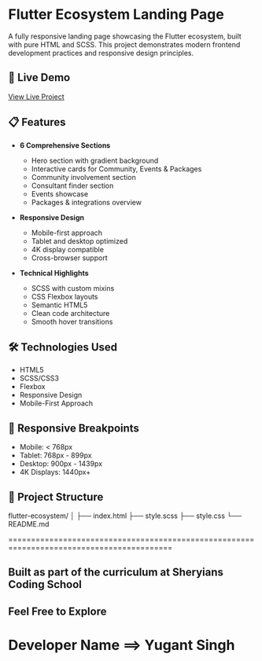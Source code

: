 # Flutter Ecosystem Landing Page

A fully responsive landing page showcasing the Flutter ecosystem, built with pure HTML and SCSS. This project demonstrates modern frontend development practices and responsive design principles.

## 🚀 Live Demo

[View Live Project](https://flutter-echosystem-responsive-landing.netlify.app/)

## 📋 Features

- **6 Comprehensive Sections**
  - Hero section with gradient background
  - Interactive cards for Community, Events & Packages
  - Community involvement section
  - Consultant finder section
  - Events showcase
  - Packages & integrations overview

- **Responsive Design**
  - Mobile-first approach
  - Tablet and desktop optimized
  - 4K display compatible
  - Cross-browser support

- **Technical Highlights**
  - SCSS with custom mixins
  - CSS Flexbox layouts
  - Semantic HTML5
  - Clean code architecture
  - Smooth hover transitions

## 🛠️ Technologies Used

- HTML5
- SCSS/CSS3
- Flexbox
- Responsive Design
- Mobile-First Approach

## 📱 Responsive Breakpoints

- Mobile: < 768px
- Tablet: 768px - 899px
- Desktop: 900px - 1439px
- 4K Displays: 1440px+

## 🎯 Project Structure

flutter-ecosystem/
│
├── index.html
├── style.scss
├── style.css
└── README.md


==========================================================================================
## Built as part of the curriculum at Sheryians Coding School
## Feel Free to Explore 
# Developer Name ==> Yugant Singh